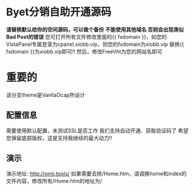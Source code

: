 # Byet分销自助开通源码
**请替换默认给你的空间源码，可以做个备份**
**不能使用其他域名 否则会出现类似Bad Post的错误**
您可打开所有文件修改里面的{{ fxdomain }}，如您的VistaPanel专属登录为cpanel.xiobb.vip，则您的fxdomain为xiobb.vip
替换{{ fxdomain }}为xiobb.vip即可!!
然后，修改FreeVht为您的网站名即可

# 重要的
该分支theme是VanllaOcap所设计

## 配置信息
需要使用默认配置，未测试SSL是否工作
我们支持自动开通、获取验证码了
希望您保留底部版权，这是支持我继续的最大动力!!

## 演示
演示地址: http://omjj.tools/
如果需要去除/Home.htm，请调换home和index的文件内容，修改所有/Home.htm的地址为/
